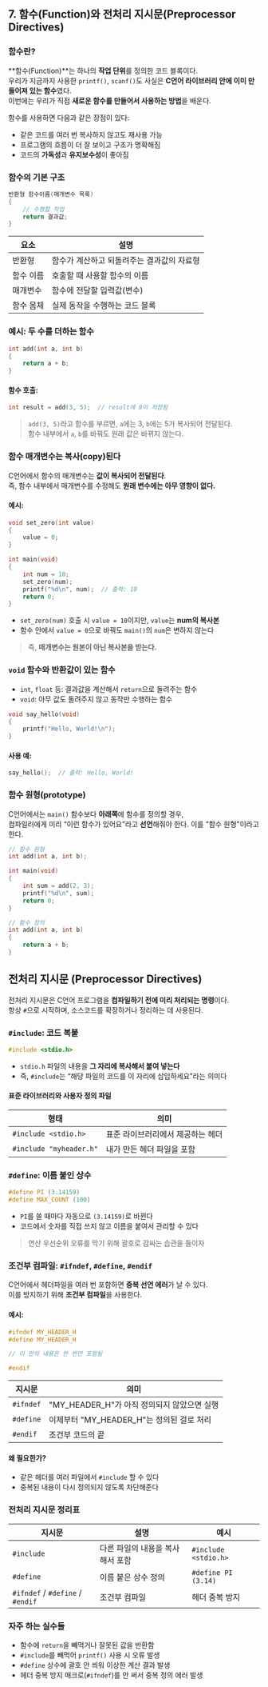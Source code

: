## 7. 함수(Function)와 전처리 지시문(Preprocessor Directives)

### 함수란?

**함수(Function)**는 하나의 **작업 단위**를 정의한 코드 블록이다.  
우리가 지금까지 사용한 `printf()`, `scanf()`도 사실은 **C언어 라이브러리 안에 이미 만들어져 있는 함수**였다.  
이번에는 우리가 직접 **새로운 함수를 만들어서 사용하는 방법**을 배운다.

함수를 사용하면 다음과 같은 장점이 있다:

- 같은 코드를 여러 번 복사하지 않고도 재사용 가능
- 프로그램의 흐름이 더 잘 보이고 구조가 명확해짐
- 코드의 **가독성**과 **유지보수성**이 좋아짐

### 함수의 기본 구조

```c
반환형 함수이름(매개변수 목록)
{
    // 수행할 작업
    return 결과값;
}
```

| 요소 | 설명 |
|------|------|
| 반환형 | 함수가 계산하고 되돌려주는 결과값의 자료형 |
| 함수 이름 | 호출할 때 사용할 함수의 이름 |
| 매개변수 | 함수에 전달할 입력값(변수) |
| 함수 몸체 | 실제 동작을 수행하는 코드 블록 |

### 예시: 두 수를 더하는 함수

```c
int add(int a, int b)
{
    return a + b;
}
```

#### 함수 호출:

```c
int result = add(3, 5);  // result에 8이 저장됨
```

> `add(3, 5)`라고 함수를 부르면, `a`에는 3, `b`에는 5가 복사되어 전달된다.  
> 함수 내부에서 `a`, `b`를 바꿔도 원래 값은 바뀌지 않는다.  

### 함수 매개변수는 복사(copy)된다

C언어에서 함수의 매개변수는 **값이 복사되어 전달된다**.  
즉, 함수 내부에서 매개변수를 수정해도 **원래 변수에는 아무 영향이 없다.**

#### 예시:

```c
void set_zero(int value)
{
    value = 0;
}

int main(void)
{
    int num = 10;
    set_zero(num);
    printf("%d\n", num);  // 출력: 10
    return 0;
}
```

- `set_zero(num)` 호출 시 `value = 10`이지만, `value`는 **num의 복사본**
- 함수 안에서 `value = 0`으로 바꿔도 `main()`의 `num`은 변하지 않는다

> 즉, **매개변수는 원본이 아닌 복사본을 받는다.**

### `void` 함수와 반환값이 있는 함수

- `int`, `float` 등: 결과값을 계산해서 `return`으로 돌려주는 함수
- `void`: 아무 값도 돌려주지 않고 동작만 수행하는 함수

```c
void say_hello(void)
{
    printf("Hello, World!\n");
}
```

#### 사용 예:

```c
say_hello();  // 출력: Hello, World!
```

### 함수 원형(prototype)

C언어에서는 `main()` 함수보다 **아래쪽**에 함수를 정의할 경우,  
컴파일러에게 미리 “이런 함수가 있어요”라고 **선언**해줘야 한다. 이를 "함수 원형"이라고 한다.

```c
// 함수 원형
int add(int a, int b);

int main(void)
{
    int sum = add(2, 3);
    printf("%d\n", sum);
    return 0;
}

// 함수 정의
int add(int a, int b)
{
    return a + b;
}
```

## 전처리 지시문 (Preprocessor Directives)

전처리 지시문은 C언어 프로그램을 **컴파일하기 전에 미리 처리되는 명령**이다.  
항상 `#`으로 시작하며, 소스코드를 확장하거나 정리하는 데 사용된다.

### `#include`: 코드 복붙

```c
#include <stdio.h>
```

- `stdio.h` 파일의 내용을 **그 자리에 복사해서 붙여 넣는다**
- 즉, `#include`는 “해당 파일의 코드를 이 자리에 삽입하세요”라는 의미다

#### 표준 라이브러리와 사용자 정의 파일

| 형태 | 의미 |
|------|------|
| `#include <stdio.h>` | 표준 라이브러리에서 제공하는 헤더 |
| `#include "myheader.h"` | 내가 만든 헤더 파일을 포함 |

### `#define`: 이름 붙인 상수

```c
#define PI (3.14159)
#define MAX_COUNT (100)
```

- `PI`를 쓸 때마다 자동으로 `(3.14159)`로 바뀐다
- 코드에서 숫자를 직접 쓰지 않고 이름을 붙여서 관리할 수 있다

> 연산 우선순위 오류를 막기 위해 괄호로 감싸는 습관을 들이자

### 조건부 컴파일: `#ifndef`, `#define`, `#endif`

C언어에서 헤더파일을 여러 번 포함하면 **중복 선언 에러**가 날 수 있다.  
이를 방지하기 위해 **조건부 컴파일**을 사용한다.

#### 예시:

```c
#ifndef MY_HEADER_H
#define MY_HEADER_H

// 이 안의 내용은 한 번만 포함됨

#endif
```

| 지시문 | 의미 |
|--------|------|
| `#ifndef` | "MY_HEADER_H"가 아직 정의되지 않았으면 실행 |
| `#define` | 이제부터 "MY_HEADER_H"는 정의된 걸로 처리 |
| `#endif` | 조건부 코드의 끝 |

#### 왜 필요한가?

- 같은 헤더를 여러 파일에서 `#include` 할 수 있다
- 중복된 내용이 다시 정의되지 않도록 차단해준다

### 전처리 지시문 정리표

| 지시문 | 설명 | 예시 |
|--------|------|------|
| `#include` | 다른 파일의 내용을 복사해서 포함 | `#include <stdio.h>` |
| `#define` | 이름 붙은 상수 정의 | `#define PI (3.14)` |
| `#ifndef` / `#define` / `#endif` | 조건부 컴파일 | 헤더 중복 방지 |

### 자주 하는 실수들

- 함수에 `return`을 빼먹거나 잘못된 값을 반환함
- `#include`를 빼먹어 `printf()` 사용 시 오류 발생
- `#define` 상수에 괄호 안 씌워 이상한 계산 결과 발생
- 헤더 중복 방지 매크로(`#ifndef`)를 안 써서 중복 정의 에러 발생
